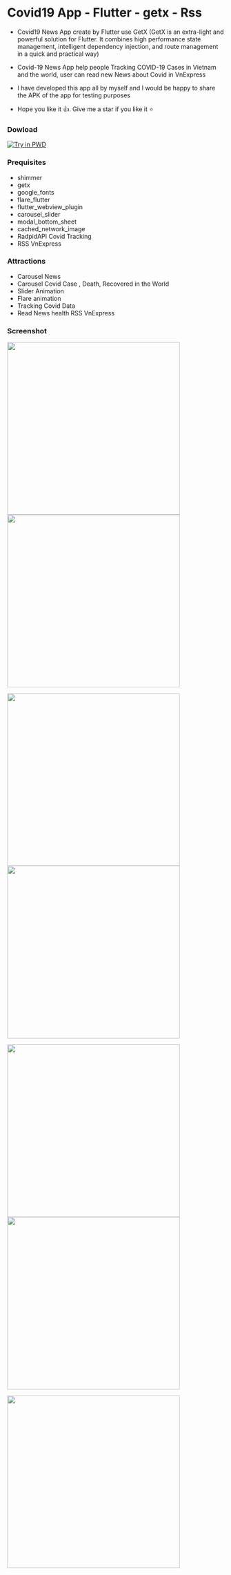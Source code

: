 # Covid19 App - Flutter - getx - Rss

* Covid19 News App create by Flutter use GetX (GetX is an extra-light and powerful solution for Flutter. It combines high performance state management, intelligent dependency injection, and route management in a quick and practical way)

* Covid-19 News App help people Tracking COVID-19 Cases in Vietnam and the world, user can read new News about Covid in VnExpress 
* I have developed this app all by myself and I would be happy to share the APK of the app for testing purposes
* Hope you like it 👍. Give me a star if you like it ⭐

### Dowload
[![Try in PWD](https://i.pinimg.com/originals/01/d9/53/01d95329a419f52751f875daf9d0f1aa.png)](https://github.com/quocbao238/Flutter-GetX-Pattern-Covid19-News-App/raw/main/apk/app-release.apk)

### Prequisites
-   shimmer
-   getx
-   google_fonts
-   flare_flutter
-   flutter_webview_plugin
-   carousel_slider
-   modal_bottom_sheet
-   cached_network_image
-   RadpidAPI Covid Tracking
-   RSS VnExpress 

### Attractions
-   Carousel News
-   Carousel Covid Case , Death, Recovered in the World
-   Slider Animation
-   Flare animation
-   Tracking Covid Data 
-   Read News health RSS VnExpress


### Screenshot
 
<img src="https://raw.githubusercontent.com/quocbao238/Flutter-GetX-Pattern-Covid19-News-App/main/screenshot/1.jpg" width="400"/> <img src="https://raw.githubusercontent.com/quocbao238/Flutter-GetX-Pattern-Covid19-News-App/main/screenshot/2.jpg" width="400"/> 

<img src="https://raw.githubusercontent.com/quocbao238/Flutter-GetX-Pattern-Covid19-News-App/main/screenshot/3.jpg" width="400"/> <img src="https://raw.githubusercontent.com/quocbao238/Flutter-GetX-Pattern-Covid19-News-App/main/screenshot/4.jpg" width="400"/> 

<img src="https://raw.githubusercontent.com/quocbao238/Flutter-GetX-Pattern-Covid19-News-App/main/screenshot/5.jpg" width="400"/> <img src="https://raw.githubusercontent.com/quocbao238/Flutter-GetX-Pattern-Covid19-News-App/main/screenshot/6.jpg" width="400"/> 

<img src="https://raw.githubusercontent.com/quocbao238/Flutter-GetX-Pattern-Covid19-News-App/main/screenshot/7.jpg" width="400"/> 
